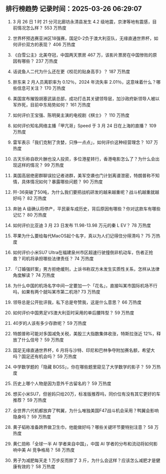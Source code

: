 
## 排行榜趋势 记录时间：2025-03-26 06:29:07
  
  1. 3 月 26 日 1 时 21 分河北廊坊永清县发生 4.2 级地震，京津等地有震感，目前情况怎么样？ 553 万热度
    
  2. 世界杯预选赛亚洲区18强赛，国足0-2负于澳大利亚队，无缘直通世界杯，如何评价双方的表现？ 406 万热度
    
  3. 《白雪公主》北美夺冠，中国两天票房 467 万，该影片票房在中国惨败的原因有哪些？ 237 万热度
    
  4. 话说鱼人二代为什么还在更《校花的贴身高手》？ 187 万热度
    
  5. 胖东来 2 月人员离职率为 0.12％，2024 年流失率 2.01％，这意味着什么？哪些信息可关注？ 170 万热度
    
  6. 美国宣布摧毁胡塞武装总部，成功打击其关键领导层，加沙政府新领导人被以军炸死，目前中东局势如何？ 161 万热度
    
  7. 如何评价王宝强、陈明昊主演的电视剧《棋士》？ 110 万热度
    
  8. 如何评价知名网络主播「甲亢哥」Speed 于 3 月 24 日在上海的直播？ 109 万热度
    
  9. 雷军表示「我们克制了贪婪，只挣一点点」，如何评价这种经营理念？ 107 万热度
    
  10. 古天乐称自砍片酬也没人投资，多位港星转行，香港电影怎么了？为什么会出现这样的情况？ 99 万热度
    
  11. 美国高层绝密群聊误拉记者进群，美军空袭也门计划离谱泄密，特朗普称不知情，具体情况如何？暴露哪些问题？ 90 万热度
    
  12. 歼-36突破了50吨，为什么我们要把战机研发的越来越重呢？战斗机越重就越好吗？ 82 万热度
    
  13. 奔驰 A 级确认将停产，平民豪车成历史，背后原因有哪些？你对这款车有哪些记忆？ 80 万热度
    
  14. 如何评价比亚迪 3 月 23 日发布 11.98-13.98 万元的秦 L EV？ 78 万热度
    
  15. 苹果为什么要给每代MacOS起个名字，真以为人们记得住分得清吗？ 75 万热度
    
  16. 如何评价小米SU7 Ultra在福建泉州市区超速行驶撞倒非机动车，伤者正抢救？司机将承担哪些法律责任？ 74 万热度
    
  17. 「订婚强奸案」男方拒绝缓刑，上诉书称双方未发生实质性关系，怎样从法律角度解读？ 74 万热度
    
  18. 为什么中国的机场名字中间一定要加一个「花名」，直接叫某市国际机场不行吗，如果有两个就叫某市第二机场? 73 万热度
    
  19. 领导总是公开批评我，私下总是夸赞我，这是什么意思？ 66 万热度
    
  20. 如何评价中国男足VS澳大利亚时采用的单后腰阵型？ 59 万热度
    
  21. 40岁的人该有多少存款呢？ 59 万热度
    
  22. 特朗普称可能对多国减免关税，美股三大指数集体收涨，特斯拉涨近 12%，释放了什么信号？ 59 万热度
    
  23. 国足无缘直通世界杯，6 月将与沙特、印尼和巴林争夺附加赛名额，希望大吗？国足还有机会吗？ 59 万热度
    
  24. 中学数学题的「隐藏 BOSS」，你在哪些题里窥见了大学数学的影子？ 59 万热度
    
  25. 历史上哪个人物是因为意外千古留名的？ 59 万热度
    
  26. 想买小米SU7，但爸妈只给20万，标准版推荐吗，同价位有没有其它更好的车推荐？ 59 万热度
    
  27. 全世界六代机都放弃了鸭翼，为什么唯独美国F47战斗机会采用？鸭翼会影响隐身吗？ 59 万热度
    
  28. 黄子韬称准备跨界做卫生巾，他能做好吗？哪些关键环节要特别注意？ 58 万热度
    
  29. 黄仁勋称「全球一半 AI 学者来自中国」，中国 AI 学者的分布和流动将如何影响中美 AI 竞争格局？ 58 万热度
    
  30. 男子为减肥每天走 1 万步反而胖了 3 斤，为什么会这样？应该怎么减肥才是健康有效的？ 58 万热度
    